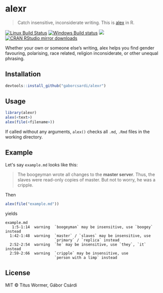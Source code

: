 


# alexr

> Catch insensitive, inconsiderate writing. This is
> [alex](https://github.com/wooorm/alex) in R.

[![Linux Build Status](https://travis-ci.org/gaborcsardi/alexr.svg?branch=master)](https://travis-ci.org/gaborcsardi/alexr)
[![Windows Build status](https://ci.appveyor.com/api/projects/status/github/gaborcsardi/alexr?svg=true)](https://ci.appveyor.com/project/gaborcsardi/alexr)
[![](http://www.r-pkg.org/badges/version/alexr)](http://www.r-pkg.org/pkg/alexr)
[![CRAN RStudio mirror downloads](http://cranlogs.r-pkg.org/badges/alexr)](http://www.r-pkg.org/pkg/alexr)


Whether your own or someone else’s writing, alex helps you find gender
favouring, polarising, race related, religion inconsiderate, or other
unequal phrasing.

## Installation


```r
devtools::install_github("gaborcsardi/alexr")
```

## Usage


```r
library(alexr)
alex(<text>)
alex(file(<filename>))
```

If called without any arguments, `alex()` checks all `.md`, `.Rmd` files
in the working directory.

## Example

Let's say `example.md` looks like this:

> The boogeyman wrote all changes to the **master server**. Thus, the slaves
> were read-only copies of master. But not to worry, he was a cripple.

Then
```r
alex(file("example.md"))
```
yields
```
example.md
   1:5-1:14  warning  `boogeyman` may be insensitive, use `boogey` instead
  1:42-1:48  warning  `master` / `slaves` may be insensitive, use
                      `primary` / `replica` instead
  2:52-2:54  warning  `he` may be insensitive, use `they`, `it` instead
  2:59-2:66  warning  `cripple` may be insensitive, use
                      `person with a limp` instead
```

## License

MIT © Titus Wormer, Gábor Csárdi
